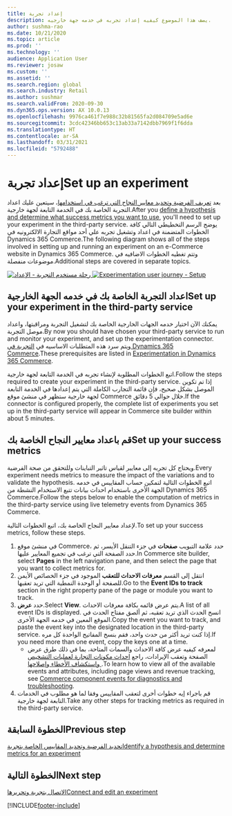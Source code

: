 ```yaml
---
title: إعداد تجربة
description: يصف هذا الموضوع كيفيه إعداد تجربه في خدمه جهة خارجيه.
author: sushma-rao
ms.date: 10/21/2020
ms.topic: article
ms.prod: ''
ms.technology: ''
audience: Application User
ms.reviewer: josaw
ms.custom: ''
ms.assetid: ''
ms.search.region: global
ms.search.industry: Retail
ms.author: sushmar
ms.search.validFrom: 2020-09-30
ms.dyn365.ops.version: AX 10.0.13
ms.openlocfilehash: 9976ca461f7e988c32b81565fa2d084709e5ad6e
ms.sourcegitcommit: 3cdc42346bb653c13ab33a7142dbb7969f1f6dda
ms.translationtype: HT
ms.contentlocale: ar-SA
ms.lasthandoff: 03/31/2021
ms.locfileid: "5792488"
---
```

# <a name="set-up-an-experiment"></a><span data-ttu-id="82fcb-103">إعداد تجربة</span><span class="sxs-lookup"><span data-stu-id="82fcb-103">Set up an experiment</span></span>

<span data-ttu-id="82fcb-104">بعد [تعريف الفرضية وتحديد معايير النجاح التي ترغب في استخدامها](experimentation-identify.md)، سيتعين عليك اعداد التجربة الخاصة بك في الخدمة التابعة لجهة خارجية.</span><span class="sxs-lookup"><span data-stu-id="82fcb-104">After you [define a hypothesis and determine what success metrics you want to use](experimentation-identify.md), you'll need to set up your experiment in the third-party service.</span></span> <span data-ttu-id="82fcb-105">يوضح الرسم التخطيطي التالي كافة الخطوات المتضمنة في اعداد وتشغيل تجربه علي أحد مواقع التجارة الالكترونيه في Dynamics 365 Commerce.</span><span class="sxs-lookup"><span data-stu-id="82fcb-105">The following diagram shows all of the steps involved in setting up and running an experiment on an e-Commerce website in Dynamics 365 Commerce.</span></span> <span data-ttu-id="82fcb-106">وتتم تغطيه الخطوات الاضافيه في موضوعات منفصلة.</span><span class="sxs-lookup"><span data-stu-id="82fcb-106">Additional steps are covered in separate topics.</span></span>

<span data-ttu-id="82fcb-107">[![رحلة مستخدم التجربة - الإعداد](./media/experimentation_setup.svg)](./media/experimentation_setup.svg#lightbox)</span><span class="sxs-lookup"><span data-stu-id="82fcb-107">[ ![Experimentation user journey - Setup](./media/experimentation_setup.svg) ](./media/experimentation_setup.svg#lightbox)</span></span>


## <a name="set-up-your-experiment-in-the-third-party-service"></a><span data-ttu-id="82fcb-108">اعداد التجربة الخاصة بك في خدمه الجهة الخارجية</span><span class="sxs-lookup"><span data-stu-id="82fcb-108">Set up your experiment in the third-party service</span></span>
<span data-ttu-id="82fcb-109">يمكنك الآن اختيار خدمه الجهات الخارجية الخاصة بك لتشغيل التجربة ومراقبتها، واعداد موصل التجربة.</span><span class="sxs-lookup"><span data-stu-id="82fcb-109">By now you should have chosen your third-party service to run and monitor your experiment, and set up the experimentation connector.</span></span> <span data-ttu-id="82fcb-110">ويتم سرد هذه المتطلبات الاساسيه في [التجربة في Dynamics 365 Commerce](experimentation-overview.md).</span><span class="sxs-lookup"><span data-stu-id="82fcb-110">These prerequisites are listed in  [Experimentation in Dynamics 365 Commerce](experimentation-overview.md).</span></span>

<span data-ttu-id="82fcb-111">اتبع الخطوات المطلوبة لإنشاء تجربه في الخدمة التابعة لجهة خارجية.</span><span class="sxs-lookup"><span data-stu-id="82fcb-111">Follow the steps required to create your experiment in the third-party service.</span></span> <span data-ttu-id="82fcb-112">إذا تم تكوين الموصل بشكل صحيح، فإن قائمة التجارب الكاملة التي يتم إعدادها في الخدمة التابعة لجهة خارجية ستظهر في منشئ موقع Commerce خلال حوالي 5 دقائق.</span><span class="sxs-lookup"><span data-stu-id="82fcb-112">If the connector is configured properly, the complete list of experiments you set up in the third-party service will appear in Commerce site builder within about 5 minutes.</span></span>

## <a name="set-up-your-success-metrics"></a><span data-ttu-id="82fcb-113">قم باعداد معايير النجاح الخاصة بك</span><span class="sxs-lookup"><span data-stu-id="82fcb-113">Set up your success metrics</span></span>
<span data-ttu-id="82fcb-114">ويحتاج كل تجربه إلى معايير لقياس تاثير التباينات وللتحقق من صحة الفرضية.</span><span class="sxs-lookup"><span data-stu-id="82fcb-114">Every experiment needs metrics to measure the impact of the variations and to validate the hypothesis.</span></span> <span data-ttu-id="82fcb-115">اتبع الخطوات التالية لتمكين حساب المقاييس في خدمه الجهة الأخرى باستخدام احداث بيانات تتبع الاستخدام النشطة من Dynamics 365 Commerce.</span><span class="sxs-lookup"><span data-stu-id="82fcb-115">Follow the steps below to enable the computation of metrics in the third-party service using live telemetry events from Dynamics 365 Commerce.</span></span>

<span data-ttu-id="82fcb-116">لإعداد معايير النجاح الخاصة بك، اتبع الخطوات التالية.</span><span class="sxs-lookup"><span data-stu-id="82fcb-116">To set up your success metrics, follow these steps.</span></span>

1. <span data-ttu-id="82fcb-117">في منشئ موقع Commerce، حدد علامة التبويب **صفحات** في جزء التنقل الأيسر، ثم حدد الصفحة التي ترغب في تجميع المعايير عليها.</span><span class="sxs-lookup"><span data-stu-id="82fcb-117">In Commerce site builder, select **Pages** in the left navigation pane, and then select the page that you want to collect metrics for.</span></span> 
1. <span data-ttu-id="82fcb-118">انتقل إلى القسم **معرفات الاحداث للتعقب** الموجود في جزء الخصائص الأيمن للصفحة أو الوحدة النمطية التي تريد تعقبها.</span><span class="sxs-lookup"><span data-stu-id="82fcb-118">Go to the **Event IDs to track** section in the right property pane of the page or module you want to track.</span></span>
1. <span data-ttu-id="82fcb-119">حدد **عرض**.</span><span class="sxs-lookup"><span data-stu-id="82fcb-119">Select **View**.</span></span> <span data-ttu-id="82fcb-120">يتم عرض قائمه بكافة معرفات الاحداث.</span><span class="sxs-lookup"><span data-stu-id="82fcb-120">A list of all event IDs is displayed.</span></span> <span data-ttu-id="82fcb-121">انسخ الحدث الذي تريد تعقبه، ثم ألصق مفتاح الحدث في الموقع المعين في خدمه الجهة الأخرى.</span><span class="sxs-lookup"><span data-stu-id="82fcb-121">Copy the event you want to track, and paste the event key into the designated location in the third-party service.</span></span> <span data-ttu-id="82fcb-122">إذا كنت تريد أكثر من حدث واحد، فقم بنسخ المفاتيح الواحدة كل مره.</span><span class="sxs-lookup"><span data-stu-id="82fcb-122">If you need more than one event, copy the keys one at a time.</span></span> 
    - <span data-ttu-id="82fcb-123">لمعرفه كيفيه عرض كافة الاحداث والسمات المتاحة، بما في ذلك طرق عرض الصفحة وتعقب الإيرادات، راجع [احداث مكونات التجارة لعمليات التشخيص واستكشاف الأخطاء وإصلاحها ](dev-itpro/retail-component-events-diagnostics-troubleshooting.md).</span><span class="sxs-lookup"><span data-stu-id="82fcb-123">To learn how to view all of the available events and attributes, including page views and revenue tracking, see [Commerce component events for diagnostics and troubleshooting](dev-itpro/retail-component-events-diagnostics-troubleshooting.md).</span></span>
1. <span data-ttu-id="82fcb-124">قم باجراء إيه خطوات أخرى لتعقب المقاييس وفقا لما هو مطلوب في الخدمات التابعة لجهة خارجية.</span><span class="sxs-lookup"><span data-stu-id="82fcb-124">Take any other steps for tracking metrics as required in the third-party service.</span></span>

## <a name="previous-step"></a><span data-ttu-id="82fcb-125">الخطوة السابقة</span><span class="sxs-lookup"><span data-stu-id="82fcb-125">Previous step</span></span>
[<span data-ttu-id="82fcb-126">تحديد الفرضية وتحديد المقاييس الخاصة بتجربة</span><span class="sxs-lookup"><span data-stu-id="82fcb-126">Identify a hypothesis and determine metrics for an experiment</span></span>](experimentation-identify.md) 


## <a name="next-step"></a><span data-ttu-id="82fcb-127">الخطوة التالية</span><span class="sxs-lookup"><span data-stu-id="82fcb-127">Next step</span></span>
[<span data-ttu-id="82fcb-128">الاتصال بتجربة وتحريرها</span><span class="sxs-lookup"><span data-stu-id="82fcb-128">Connect and edit an experiment</span></span>](experimentation-connect-edit.md)


[!INCLUDE[footer-include](../includes/footer-banner.md)]